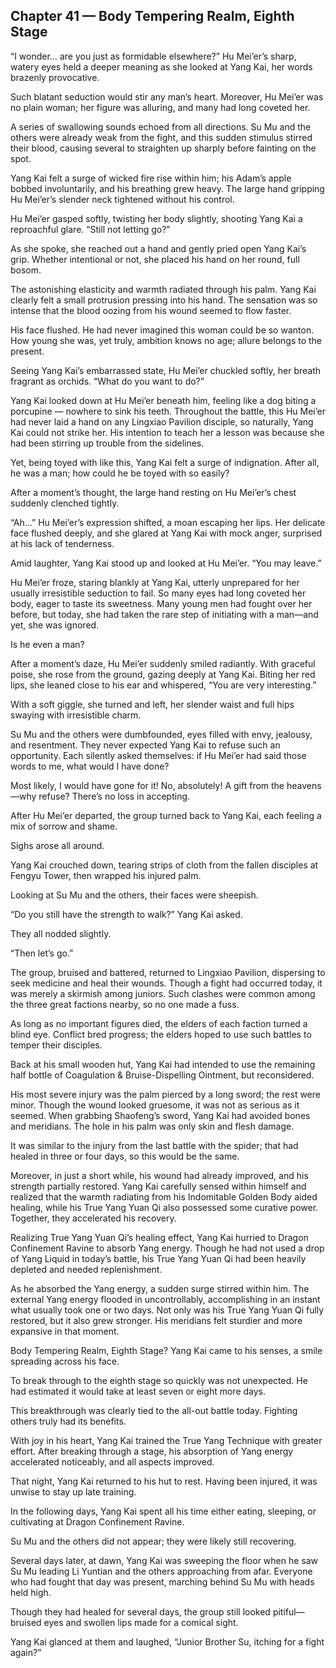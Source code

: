 ## Chapter 41 — Body Tempering Realm, Eighth Stage

“I wonder… are you just as formidable elsewhere?” Hu Mei’er’s sharp, watery eyes held a deeper meaning as she looked at Yang Kai, her words brazenly provocative.

Such blatant seduction would stir any man’s heart. Moreover, Hu Mei’er was no plain woman; her figure was alluring, and many had long coveted her.

A series of swallowing sounds echoed from all directions. Su Mu and the others were already weak from the fight, and this sudden stimulus stirred their blood, causing several to straighten up sharply before fainting on the spot.

Yang Kai felt a surge of wicked fire rise within him; his Adam’s apple bobbed involuntarily, and his breathing grew heavy. The large hand gripping Hu Mei’er’s slender neck tightened without his control.

Hu Mei’er gasped softly, twisting her body slightly, shooting Yang Kai a reproachful glare. “Still not letting go?”

As she spoke, she reached out a hand and gently pried open Yang Kai’s grip. Whether intentional or not, she placed his hand on her round, full bosom.

The astonishing elasticity and warmth radiated through his palm. Yang Kai clearly felt a small protrusion pressing into his hand. The sensation was so intense that the blood oozing from his wound seemed to flow faster.

His face flushed. He had never imagined this woman could be so wanton. How young she was, yet truly, ambition knows no age; allure belongs to the present.

Seeing Yang Kai’s embarrassed state, Hu Mei’er chuckled softly, her breath fragrant as orchids. “What do you want to do?”

Yang Kai looked down at Hu Mei’er beneath him, feeling like a dog biting a porcupine — nowhere to sink his teeth. Throughout the battle, this Hu Mei’er had never laid a hand on any Lingxiao Pavilion disciple, so naturally, Yang Kai could not strike her. His intention to teach her a lesson was because she had been stirring up trouble from the sidelines.

Yet, being toyed with like this, Yang Kai felt a surge of indignation. After all, he was a man; how could he be toyed with so easily?

After a moment’s thought, the large hand resting on Hu Mei’er’s chest suddenly clenched tightly.

“Ah…” Hu Mei’er’s expression shifted, a moan escaping her lips. Her delicate face flushed deeply, and she glared at Yang Kai with mock anger, surprised at his lack of tenderness.

Amid laughter, Yang Kai stood up and looked at Hu Mei’er. “You may leave.”

Hu Mei’er froze, staring blankly at Yang Kai, utterly unprepared for her usually irresistible seduction to fail. So many eyes had long coveted her body, eager to taste its sweetness. Many young men had fought over her before, but today, she had taken the rare step of initiating with a man—and yet, she was ignored.

Is he even a man?

After a moment’s daze, Hu Mei’er suddenly smiled radiantly. With graceful poise, she rose from the ground, gazing deeply at Yang Kai. Biting her red lips, she leaned close to his ear and whispered, “You are very interesting.”

With a soft giggle, she turned and left, her slender waist and full hips swaying with irresistible charm.

Su Mu and the others were dumbfounded, eyes filled with envy, jealousy, and resentment. They never expected Yang Kai to refuse such an opportunity. Each silently asked themselves: if Hu Mei’er had said those words to me, what would I have done?

Most likely, I would have gone for it! No, absolutely! A gift from the heavens—why refuse? There’s no loss in accepting.

After Hu Mei’er departed, the group turned back to Yang Kai, each feeling a mix of sorrow and shame.

Sighs arose all around.

Yang Kai crouched down, tearing strips of cloth from the fallen disciples at Fengyu Tower, then wrapped his injured palm.

Looking at Su Mu and the others, their faces were sheepish.

“Do you still have the strength to walk?” Yang Kai asked.

They all nodded slightly.

“Then let’s go.”

The group, bruised and battered, returned to Lingxiao Pavilion, dispersing to seek medicine and heal their wounds. Though a fight had occurred today, it was merely a skirmish among juniors. Such clashes were common among the three great factions nearby, so no one made a fuss.

As long as no important figures died, the elders of each faction turned a blind eye. Conflict bred progress; the elders hoped to use such battles to temper their disciples.

Back at his small wooden hut, Yang Kai had intended to use the remaining half bottle of Coagulation & Bruise-Dispelling Ointment, but reconsidered.

His most severe injury was the palm pierced by a long sword; the rest were minor. Though the wound looked gruesome, it was not as serious as it seemed. When grabbing Shaofeng’s sword, Yang Kai had avoided bones and meridians. The hole in his palm was only skin and flesh damage.

It was similar to the injury from the last battle with the spider; that had healed in three or four days, so this would be the same.

Moreover, in just a short while, his wound had already improved, and his strength partially restored. Yang Kai carefully sensed within himself and realized that the warmth radiating from his Indomitable Golden Body aided healing, while his True Yang Yuan Qi also possessed some curative power. Together, they accelerated his recovery.

Realizing True Yang Yuan Qi’s healing effect, Yang Kai hurried to Dragon Confinement Ravine to absorb Yang energy. Though he had not used a drop of Yang Liquid in today’s battle, his True Yang Yuan Qi had been heavily depleted and needed replenishment.

As he absorbed the Yang energy, a sudden surge stirred within him. The external Yang energy flooded in uncontrollably, accomplishing in an instant what usually took one or two days. Not only was his True Yang Yuan Qi fully restored, but it also grew stronger. His meridians felt sturdier and more expansive in that moment.

Body Tempering Realm, Eighth Stage? Yang Kai came to his senses, a smile spreading across his face.

To break through to the eighth stage so quickly was not unexpected. He had estimated it would take at least seven or eight more days.

This breakthrough was clearly tied to the all-out battle today. Fighting others truly had its benefits.

With joy in his heart, Yang Kai trained the True Yang Technique with greater effort. After breaking through a stage, his absorption of Yang energy accelerated noticeably, and all aspects improved.

That night, Yang Kai returned to his hut to rest. Having been injured, it was unwise to stay up late training.

In the following days, Yang Kai spent all his time either eating, sleeping, or cultivating at Dragon Confinement Ravine.

Su Mu and the others did not appear; they were likely still recovering.

Several days later, at dawn, Yang Kai was sweeping the floor when he saw Su Mu leading Li Yuntian and the others approaching from afar. Everyone who had fought that day was present, marching behind Su Mu with heads held high.

Though they had healed for several days, the group still looked pitiful—bruised eyes and swollen lips made for a comical sight.

Yang Kai glanced at them and laughed, “Junior Brother Su, itching for a fight again?”